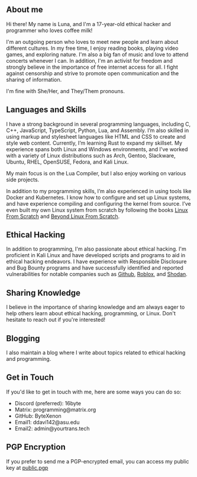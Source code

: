 ## About me

Hi there! My name is Luna, and I'm a 17-year-old ethical hacker and programmer who loves coffee milk!

I'm an outgoing person who loves to meet new people and learn about different cultures. In my free time, I enjoy reading books, playing video games, and exploring nature. I'm also a big fan of music and love to attend concerts whenever I can.
In addition, I'm an activist for freedom and strongly believe in the importance of free internet access for all. I fight against censorship and strive to promote open communication and the sharing of information.

I'm fine with She/Her, and They/Them pronouns.

## Languages and Skills

I have a strong background in several programming languages, including C, C++, JavaScript, TypeScript, Python, Lua, and Assembly. I’m also skilled in using markup and stylesheet languages like HTML and CSS to create and style web content. Currently, I’m learning Rust to expand my skillset.
My experience spans both Linux and Windows environments, and I've worked with a variety of Linux distributions such as Arch, Gentoo, Slackware, Ubuntu, RHEL, OpenSUSE, Fedora, and Kali Linux.

My main focus is on the Lua Compiler, but I also enjoy working on various side projects.

In addition to my programming skills, I’m also experienced in using tools like Docker and Kubernetes. I know how to configure and set up Linux systems, and have experience compiling and configuring the kernel from source. I’ve even built my own Linux system from scratch by following the books [Linux From Scratch](https://www.linuxfromscratch.org/lfs/) and [Beyond Linux From Scratch](https://www.linuxfromscratch.org/blfs/).

## Ethical Hacking

In addition to programming, I'm also passionate about ethical hacking. I'm proficient in Kali Linux and have developed scripts and programs to aid in ethical hacking endeavors.
I have experience with Responsible Disclosure and Bug Bounty programs and have successfully identified and reported vulnerabilities for notable companies such as [Github](https://github.com), [Roblox](https://roblox.com), and [Shodan](https://shodan.io).

## Sharing Knowledge

I believe in the importance of sharing knowledge and am always eager to help others learn about ethical hacking, programming, or Linux. Don't hesitate to reach out if you're interested!

## Blogging

I also maintain a blog where I write about topics related to ethical hacking and programming.

## Get in Touch

If you'd like to get in touch with me, here are some ways you can do so:

- Discord (preferred): 16byte
- Matrix: programming\@matrix.org
- GitHub: ByteXenon
- Email1: ddavi142\@asu.edu
- Email2: admin\@yourtrans.tech

## PGP Encryption

If you prefer to send me a PGP-encrypted email, you can access my public key at [public.pgp](https://raw.githubusercontent.com/ByteXenon/ByteXenon/main/public.pgp)

